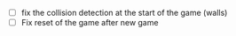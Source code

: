 - [ ] fix the collision detection at the start of the game (walls)
- [ ] Fix reset of the game after new game
